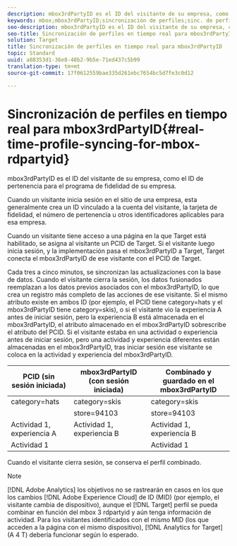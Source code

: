 ```yaml
---
description: mbox3rdPartyID es el ID del visitante de su empresa, como el ID de pertenencia para el programa de fidelidad de su empresa.
keywords: mbox;mbox3rdPartyID;sincronización de perfiles;sinc. de perfiles
seo-description: mbox3rdPartyID es el ID del visitante de su empresa, como el ID de pertenencia para el programa de fidelidad de su empresa.
seo-title: Sincronización de perfiles en tiempo real para mbox3rdPartyID
solution: Target
title: Sincronización de perfiles en tiempo real para mbox3rdPartyID
topic: Standard
uuid: a88353d1-36e8-48b2-9b5e-71ed437c5b99
translation-type: tm+mt
source-git-commit: 17f0612559bae335d261ebc7654bc5d7fe3c0d12

---
```



# Sincronización de perfiles en tiempo real para mbox3rdPartyID{#real-time-profile-syncing-for-mbox-rdpartyid}

mbox3rdPartyID es el ID del visitante de su empresa, como el ID de pertenencia para el programa de fidelidad de su empresa.

Cuando un visitante inicia sesión en el sitio de una empresa, esta generalmente crea un ID vinculado a la cuenta del visitante, la tarjeta de fidelidad, el número de pertenencia u otros identificadores aplicables para esa empresa.

Cuando un visitante tiene acceso a una página en la que Target está habilitado, se asigna al visitante un PCID de Target. Si el visitante luego inicia sesión, y la implementación pasa el mbox3rdPartyID a Target, Target conecta el mbox3rdPartyID de ese visitante con el PCID de Target.

Cada tres a cinco minutos, se sincronizan las actualizaciones con la base de datos. Cuando el visitante cierra la sesión, los datos fusionados reemplazan a los datos previos asociados con el mbox3rdPartyID, lo que crea un registro más completo de las acciones de ese visitante. Si el mismo atributo existe en ambos ID (por ejemplo, el PCID tiene category=hats y el mbox3rdPartyID tiene category=skis), o si el visitante vio la experiencia A antes de iniciar sesión, pero la experiencia B está almacenada en el mbox3rdPartyID, el atributo almacenado en el mbox3rdPartyID sobrescribe el atributo del PCID. Si el visitante estaba en una actividad o experiencia antes de iniciar sesión, pero una actividad y experiencia diferentes están almacenadas en el mbox3rdPartyID, tras iniciar sesión ese visitante se coloca en la actividad y experiencia del mbox3rdPartyID.

| PCID (sin sesión iniciada) | mbox3rdPartyID (con sesión iniciada) | Combinado y guardado en el mbox3rdPartyID |
|---|---|---|
| category=hats | category=skis | category=skis |
|  | store=94103 | store=94103 |
| Actividad 1, experiencia A | Actividad 1, experiencia B | Actividad 1, experiencia B |
| Actividad 1 |  | Actividad 1 |

Cuando el visitante cierra sesión, se conserva el perfil combinado.

>[!NOTE]
>
>[!DNL Adobe Analytics] los objetivos no se rastrearán en casos en los que los cambios [!DNL Adobe Experience Cloud] de ID (MID) (por ejemplo, el visitante cambia de dispositivo), aunque el [!DNL Target] perfil se pueda combinar en función del mbox 3 rdpartyid y aún tenga información de actividad. Para los visitantes identificados con el mismo MID (los que acceden a la página con el mismo dispositivo), [!DNL Analytics for Target] (A 4 T) debería funcionar según lo esperado.
